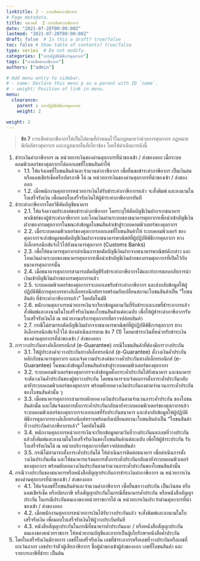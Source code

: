```yaml
---
linktitle: 2 - การเสียค่าภาษีอากร
# Page metadata.
title: หมวดที่  2 การเสียค่าภาษีอากร
date: "2021-07-28T00:00:00Z"
lastmod: "2021-07-28T00:00:00Z"
draft: false  # Is this a draft? true/false
toc: false # Show table of contents? true/false
type: series  # Do not modify.
categories: ["การปฏิบัติพิธีการศุลกากร"]
tags: ["การเสียค่าภาษีอากร"]
authors: ["admin"]

# Add menu entry to sidebar.
# - name: Declare this menu p as a parent with ID `name`.
# - weight: Position of link in menu.
menu:
  clearance:
    parent : การปฏิบัติพิธีการศุลกากร
    weight: 2

weight: 2
---
```




> **ข้อ 7** การเสียค่าภาษีอากรให้เป็นไปตามที่กำหนดไว้ในกฎหมายว่าด้วยการศุลกากร  กฎหมายพิกัดอัตราศุลกากร  และกฎหมายอื่นที่เกี่ยวข้อง  โดยให้ดำเนินการดังนี้ 

1.	ชำระเงินค่าภาษีอากร  ณ  หน่วยการเงินของด่านศุลกากรที่นำของเข้า / ส่งของออก   เมื่อระบบคอมพิวเตอร์ของศุลกากรได้ออกเลขที่ใบขนสินค้าให้  
    + 1.1.	ให้แจ้งเลขที่ใบขนสินค้าและจำนวนค่าภาษีอากร  เพื่อยื่นขอชำระค่าภาษีอากร เป็นเงินสดหรือแคชเชียร์เช็คหรือบัตรภาษี  ได้  ณ  หน่วยการเงินของด่านศุลกากรที่นำของเข้า / ส่งของออก  
    + 1.2.	เมื่อพนักงานศุลกากรหน่วยการเงินได้รับชำระค่าภาษีอากรแล้ว  จะสั่งพิมพ์ และลงนามในใบเสร็จรับเงิน  เพื่อมอบใบเสร็จรับเงินให้ผู้ชำระค่าภาษีอากรทันที 
2.	ชำระค่าภาษีอากรโดยวิธีตัดบัญชีธนาคาร    
    + 2.1.	ให้แจ้งความประสงค์ขอชำระค่าภาษีอากร โดยระบุให้ตัดบัญชีเงินฝากจากธนาคารพาณิชย์ของผู้ชำระค่าภาษีอากร และโอนเงินผ่านระบบของธนาคารศุลกากรเพื่อนำเข้าบัญชีเงินฝากของกรมศุลกากรในขณะส่งข้อมูลใบขนสินค้าเข้าสู่ระบบคอมพิวเตอร์ของศุลกากร   
    + 2.2.	เมื่อระบบคอมพิวเตอร์ของศุลกากรออกเลขที่ใบขนสินค้าให้  ระบบคอมพิวเตอร์ ของศุลกากรจะส่งข้อมูลขอตัดบัญชีเงินฝากจากธนาคารพาณิชย์ที่ผู้ปฏิบัติพิธีการศุลกากร ทางอิเล็กทรอนิกส์แจ้งไว้ไปยังธนาคารศุลกากร  (Customs  Banks)    
    + 2.3.	เพื่อให้ธนาคารศุลกากรดำเนินการขอตัดบัญชีเงินฝากจากธนาคารพาณิชย์ดังกล่าว  และโอนเงินผ่านระบบของธนาคารศุลกากรเพื่อนำเข้าบัญชีเงินฝากของกรมศุลกากรที่เปิดไว้กับธนาคารศุลกากรนั้น    
    + 2.4.	เมื่อธนาคารศุลกากรสามารถตัดบัญชีรับชำระค่าภาษีอากรได้และทำการตอบกลับการนำเงินเข้าบัญชีเงินฝากของกรมศุลกากรแล้ว   
    + 2.5.	ระบบคอมพิวเตอร์ของศุลกากรจะออกเลขรับชำระค่าภาษีอากร  และส่งกลับข้อมูลให้ผู้ปฏิบัติพิธีการศุลกากรทางอิเล็กทรอนิกส์ทราบพร้อมกับเปลี่ยนสถานะใบขนสินค้าเป็น  “ใบขนสินค้า ที่ชำระค่าภาษีอากรแล้ว”  โดยอัตโนมัติ 
    + 2.6.	พนักงานศุลกากรหน่วยการเงินจะเรียกข้อมูลตามวันที่รับชำระและเลขที่ชำระอากรแล้วสั่งพิมพ์และลงนามในใบเสร็จรับเงินของใบขนสินค้าแต่ละฉบับ  เพื่อให้ผู้ชำระค่าภาษีอากรรับใบเสร็จรับเงินได้  ณ  หน่วยงานบริการศุลกากรที่ตรวจปล่อยสินค้า  
    + 2.7.	 กรณีไม่สามารถตัดบัญชีเงินฝากจากธนาคารพาณิชย์ที่ผู้ปฏิบัติพิธีการศุลกากร ทางอิเล็กทรอนิกส์แจ้งไว้ได้  ต้องดำเนินการตาม  ข้อ  7  (1)  โดยมาชำระเงินที่หน่วยรับชำระเงิน ของด่านศุลกากรที่นำของเข้า / ส่งของออก 
3.	การวางประกันทางอิเล็กทรอนิกส์  (e-Guarantee)  กรณีใบขนสินค้าที่ต้องมีการวางประกัน    
    + 3.1.	ให้ผู้ประสงค์จะวางประกันทางอิเล็กทรอนิกส์  (e-Guarantee)  ตั้งวงเงินค้ำประกันหลักกับธนาคารศุลกากร  และแจ้งความประสงค์ขอวางค้ำประกันทางอิเล็กทรอนิกส์  (e-Guarantee)  ในขณะส่งข้อมูลใบขนสินค้าเข้าสู่ระบบคอมพิวเตอร์ของศุลกากร  
    + 3.2.	ระบบคอมพิวเตอร์ของศุลกากรจะส่งข้อมูลตั้งภาระค้ำประกันไปยังธนาคาร   และธนาคารจะตัดวงเงินค้ำประกันของผู้ขอวางประกัน  โดยธนาคารจะแจ้งผลการตั้งภาระค้ำประกันกลับมายังระบบคอมพิวเตอร์ของศุลกากร  พร้อมหักยอดวงเงินประกันลงตามจำนวนภาระค้ำประกันของใบขนสินค้านั้น ๆ    
    + 3.3.	เมื่อธนาคารศุลกากรสามารถหักยอดวงเงินประกันตามจำนวนภาระค้ำประกัน ของใบขนสินค้านั้น  และได้แจ้งผลการตั้งภาระค้ำประกันกลับมายังระบบคอมพิวเตอร์ของศุลกากรแล้ว  ระบบคอมพิวเตอร์ของศุลกากรจะออกเลขที่รับประกันธนาคาร  และส่งกลับข้อมูลให้ผู้ปฏิบัติพิธีการศุลกากรทางอิเล็กทรอนิกส์ทราบพร้อมกับเปลี่ยนสถานะใบขนสินค้าเป็น  “ใบขนสินค้าที่วางประกันค่าภาษีอากรแล้ว”  โดยอัตโนมัติ    
    + 3.4.	พนักงานศุลกากรหน่วยการเงินจะเรียกข้อมูลตามวันที่วางประกันและเลขที่วางประกันแล้วสั่งพิมพ์และลงนามในใบเสร็จรับเงินของใบขนสินค้าแต่ละฉบับ  เพื่อให้ผู้ชำระประกัน รับใบเสร็จรับเงินได้  ณ  หน่วยบริการศุลกากรที่ตรวจปล่อยสินค้า  
    + 3.5.	กรณีไม่สามารถตั้งภาระค้ำประกันได้  ให้ดำเนินการติดต่อธนาคาร  เพื่อดำเนินการตั้งวงเงินประกันเพิ่ม  และให้ธนาคารแจ้งผลการตั้งภาระค้ำประกันกลับมายังระบบคอมพิวเตอร์ของศุลกากร  พร้อมหักยอดวงเงินประกันตามจำนวนภาระค้ำประกันของใบขนสินค้านั้น 
4.	กรณีวางประกันของธนาคารหรือหนังสือสัญญาประกันการชำระเงินค่าภาษีอากร   ณ  หน่วยการเงินของด่านศุลกากรที่นำของเข้า / ส่งของออก    
    + 4.1.	 ให้แจ้งเลขที่ใบขนสินค้าและจำนวนค่าภาษีอากร  เพื่อยื่นขอวางประกัน  เป็นเงินสด  หรือแคชเชียร์เช็ค  หรือบัตรภาษี  หรือสัญญาประกันในกรณีที่ธนาคารค้ำประกัน  หรือหนังสือสัญญาประกัน ในกรณีประกันตนเองของหน่วยราชการได้  ณ  หน่วยการเงินประจำด่านศุลกากรที่นำของเข้า / ส่งของออก  
    + 4.2.	เมื่อพนักงานศุลกากรหน่วยการเงินได้รับวางประกันแล้ว  จะสั่งพิมพ์และลงนามในใบเสร็จรับเงิน  เพื่อมอบใบเสร็จรับเงินให้ผู้วางประกันทันที 
    + 4.3.	หนังสือสัญญาประกันในกรณีที่ธนาคารค้ำประกันและ / หรือหนังสือสัญญาประกันตนเองของหน่วยราชการ  ให้หน่วยงานบัญชีและอากรเป็นผู้เก็บรักษาหนังสือค้ำประกัน 
5.	โดยใบเสร็จรับเงินมีรายการ  เลขที่ใบเสร็จรับเงิน  เลขที่ชำระอากรหรือเลขที่วางประกันหรือเลขที่ยกเว้นอากร  เลขประจำตัวผู้เสียภาษีอากร  ชื่อผู้นำของเข้าผู้ส่งของออก  เลขที่ใบขนสินค้า  และรายการภาษีที่ชำระ  เป็นต้น




